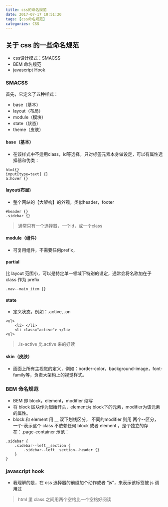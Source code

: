 ```yaml
---
title: css的命名规范
date: 2017-07-17 10:51:20
tags: [css命名规范]
categories: CSS
---
```


## 关于 css 的一些命名规范
* css设计模式：SMACSS
* BEM 命名规范
* javascript Hook

### SMACSS
首先，它定义了五种样式：
* base（基本）
* layout（布局）
* module（模块）
* state（状态）
* theme（皮肤）

#### base（基本）
* 在该样式中不适用class，id等选择，只对标签元素本身做设定，可以有属性选择器和伪类：
```
html{}
input[type=text] {}
a:hover {}
```

#### layout(布局)
* 整个网站的【大架构】的外观，类似header，footer
```
#header {}
.sidebar {}
```
> 通常只有一个选择器，一个id，或一个class

#### module（组件）
* 可复用组件，不需要任何prefix，

#### partial
比 layout 范围小，可以是特定单一领域下特别的设定，通常会将名称加在子 class 作为 prefix 
```
.nav--main_item {}
```

#### state
* 定义状态，例如：.active, .on 
```
<ul>
    <li> </li>
    <li class="active"> </li>
<ul>
```
> .is-active 比.active 来的好读

#### skin（皮肤）
* 画面上所有主视觉的定义，例如：border-color，background-image，font-family等，负责大架构上的视觉样式。

### BEM 命名规范
* BEM 即 block，element，modifier 缩写
* 将 block 区块作为起始开头，element为 block下的元素，modifier为该元素的属性。
* block 和 element 用 __ 双下划线区分， 不同的modifier 则用 两个--区分，一个-表示这个 class 不依赖任何 block 或者 element ，是个独立的存在：.page-container
示范：
```
.sidebar {
    .sidebar--left__section {
        .sidebar--left__section--header {}
    }
}
```

### javascript hook
* 我理解的是，在 css 选择器的前缀加个动作或者 “js”，来表示该标签被 js 调用过
> html 里 class 之间用两个空格比一个空格好阅读